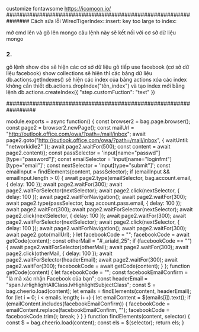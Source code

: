 customize fontawsome https://icomoon.io/
###############################################################
Cách sửa lỗi WiredTigerIndex::insert: key too large to index:

mở cmd lên và gõ lên mongo
câu lệnh này sẽ kết nối với cơ sở dữ liệu mongo

### 2.

gõ lệnh
show dbs
sẽ hiện các cơ sở dữ liệu
gõ tiếp
use facebook (cơ sở dữ liệu facebook)
show collections
sẽ hiện thỉ các bảng dữ liệu
db.actions.getIndexes()
sẽ hiện các index của bảng actions
xóa các index không cần thiết
db.actions.dropIndex("tên_index")
và tạo index mới bằng lệnh
db.actions.createIndex({ "step.customFuction": "text" })

#################################################################

module.exports = async function() {
const browser2 = bag.page.browser();
const page2 = browser2.newPage();
const mailUrl = "http://outlook.office.com/owa/?path=/mail/inbox";
await page2.goto("http://outlook.office.com/owa/?path=/mail/inbox", {
waitUntil: "networkidle2"
});
await page2.waitFor(500);
const content = await page2.content();
const passSelector = 'input[name="passwd"][type="password"]';
const emailSelector = 'input[name="loginfmt"][type="email"]';
const nextSelector = 'input[type="submit"]';
const emailInput = findElements(content, passSelector);
if (emailInput && emailInput.length > 0) {
await page2.type(emailSelector, bag.account.email, { delay: 100 });
await page2.waitFor(300);
await page2.waitForSelector(nextSelector);
await page2.click(nextSelector, { delay: 100 });
await page2.waitForNavigation();
await page2.waitFor(300);
await page2.type(passSelector, bag.account.pass.email, { delay: 100 });
await page2.waitFor(300);
await page2.waitForSelector(nextSelector);
await page2.click(nextSelector, { delay: 100 });
await page2.waitFor(300);
await page2.waitForSelector(nextSelector);
await page2.click(nextSelector, { delay: 100 });
await page2.waitForNavigation();
await page2.waitFor(300);
await page2.goto(mailUrl);
}
let facebookCode = "";
facebookCode = await getCode(content);
const otherMail = "#\_ariaId_25";
if (facebookCode == "") {
await page2.waitForSelector(otherMail);
await page2.waitFor(300);
await page2.click(otherMail, { delay: 100 });
await page2.waitForSelector(headerEmail);
await page2.waitFor(300);
await page2.waitFor(300);
facebookCode = await getCode(content);
}
};
function getCode(content) {
let facebookCode = "";
const facebookEmailConfirm = "là mã xác nhận Facebook của bạn";
const headerEmail = "span.lvHighlightAllClass.lvHighlightSubjectClass";
const $ = bag.cheerio.load(content);
  let emails = findElements(content, headerEmail);
  for (let i = 0; i < emails.length; i++) {
    let emailContent = $(emails[i]).text();
if (emailContent.includes(facebookEmailConfirm)) {
facebookCode = emailContent.replace(facebookEmailConfirm, "");
facebookCode = facebookCode.trim();
break;
}
}
}
function findElements(content, selector) {
const $ = bag.cheerio.load(content);
  const els = $(selector);
return els;
}
